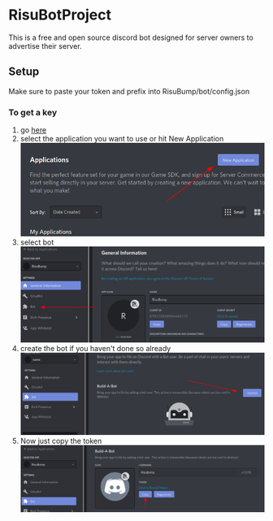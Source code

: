 # RisuBotProject
This is a free and open source discord bot designed for server owners to advertise their server.

## Setup
Make sure to paste your token and prefix into RisuBump/bot/config.json
### To get a key
1. go [here](https://discord.com/developers/applications)
2. select the application you want to use or hit New Application 
![New Application Photo](./.tutorial/New_Application.png)
3. select bot
![Bot Button](./.tutorial/Bot_Button.png)
4. create the bot if you haven't done so already
![Add Bot](./.tutorial/Add_Bot.png)
5. Now just copy the token
![Copy Token](./.tutorial/Copy_Token.png)